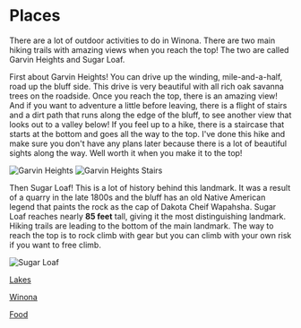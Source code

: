 # Places

  There are a lot of outdoor activities to do in Winona. There are two main hiking trails with amazing views when you reach the top!
The two are called Garvin Heights and Sugar Loaf.

  First about Garvin Heights! You can drive up the winding, mile-and-a-half, road up the bluff side. This drive is very beautiful with all rich oak savanna trees on the roadside. Once you reach the top, there is an amazing view! And if you want to adventure a little before 
leaving, there is a flight of stairs and a dirt path that runs along the edge of the bluff, to see another view that looks out to a valley below!
If you feel up to a hike, there is a staircase that starts at the bottom and goes all the way to the top. I've done this hike and make sure you don't have any plans later because there is a lot of beautiful sights along the way. Well worth it when you make it to the top!

![Garvin Heights](https://s3.amazonaws.com/visitwinona/wp-content/uploads/2017/01/17053212/Garvin-Heights-Park-Gallery-Image-1024x683.jpg 
"Garvin Heights Lookout")
![Garvin Heights Stairs](https://s3.amazonaws.com/visitwinona/wp-content/uploads/2017/01/17053211/garvin_heights1.jpg " Stairs from top to
bottom of Garvin Heights")

Then Sugar Loaf! This is a lot of history behind this landmark. It was a result of a quarry in the late 1800s and the bluff has an old Native American legend that paints the rock as the cap of Dakota Cheif Wapahsha. Sugar Loaf reaches nearly **85 feet** tall, giving it the most distinguishing landmark. Hiking trails are leading to the bottom of the main landmark. The way to reach the top is to rock climb with gear but you can climb with your own risk if you want to free climb.

![Sugar Loaf](https://s3.amazonaws.com/visitwinona/wp-content/uploads/2017/01/17053225/Hiking-Biking-Trails-Sugar-Loaf-Bluff-Gallery-Image-683x1024.jpg " Picture of Sugar Loaf from across the road.")


[Lakes](lakes.md)

[Winona](winona.md)

[Food](food.md)
